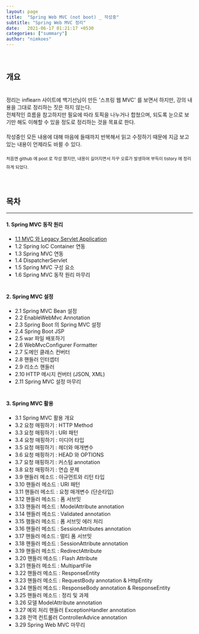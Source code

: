 ```yaml
---
layout: page
title:  "Spring Web MVC (not boot) _ 작성중"
subtitle: "Spring Web MVC 정리"
date:   2021-06-17 01:21:17 +0530
categories: ["summary"]
author: "nimkoes"
---
```

  
　  
## **개요**  

　  
정리는 inflearn 사이트에 백기선님이 만든 '스프링 웹 MVC' 를 보면서 하지만, 강의 내용을 그대로 정리하는 짓은 하지 않는다.  
전체적인 흐름을 참고하지만 필요에 따라 토픽을 나누거나 합쳤으며, 되도록 눈으로 보기만 해도 이해할 수 있을 정도로 정리하는 것을 목표로 한다.  
　  
작성중인 모든 내용에 대해 마음에 들때까지 반복해서 읽고 수정하기 때문에 지금 보고있는 내용이 언제라도 바뀔 수 있다.  
　  
<sub>처음엔 github 에 post 로 작성 했지만, 내용이 길어지면서 자꾸 오류가 발생하여 부득이 tistory 에 정리하게 되었다.</sub>
　  
　  
　  
## **목차**

---

#### 1. Spring MVC 동작 원리  
  - [1.1 MVC 와 Legacy Servlet Application][link_spring_web_mvc_001]  
  - 1.2 Spring IoC Container 연동  
  - 1.3 Spring MVC 연동  
  - 1.4 DispatcherServlet  
  - 1.5 Spring MVC 구성 요소  
  - 1.6 Spring MVC 동작 원리 마무리  
　  
  
#### 2. Spring MVC 설정  
  - 2.1 Spring MVC Bean 설정  
  - 2.2 EnableWebMvc Annotation  
  - 2.3 Spring Boot 의 Spring MVC 설정  
  - 2.4 Spring Boot JSP  
  - 2.5 war 파일 배포하기  
  - 2.6 WebMvcConfigurer Formatter  
  - 2.7 도메인 클래스 컨버터  
  - 2.8 핸들러 인터셉터  
  - 2.9 리소스 핸들러  
  - 2.10 HTTP 메시지 컨버터 (JSON, XML)  
  - 2.11 Spring MVC 설정 마무리  
　  
  
#### 3. Spring MVC 활용  
  - 3.1 Spring MVC 활용 개요  
  - 3.2 요청 매핑하기 : HTTP Method  
  - 3.3 요청 매핑하기 : URI 패턴  
  - 3.4 요청 매핑하기 : 미디어 타입  
  - 3.5 요청 매핑하기 : 헤더와 매개변수  
  - 3.6 요청 매핑하기 : HEAD 와 OPTIONS  
  - 3.7 요청 매핑하기 : 커스텀 annotation  
  - 3.8 요청 매핑하기 : 연습 문제  
  - 3.9 핸들러 메소드 : 아규먼트와 리턴 타입  
  - 3.10 핸들러 메소드 : URI 패턴  
  - 3.11 핸들러 메소드 : 요청 매개변수 (단순타입)  
  - 3.12 핸들러 메소드 : 폼 서브밋  
  - 3.13 핸들러 메소드 : ModelAttribute annotation  
  - 3.14 핸들러 메소드 : Validated annotation  
  - 3.15 햄들러 메소드 : 폼 서브밋 에러 처리  
  - 3.16 핸들러 메소드 : SessionAttributes annotation  
  - 3.17 핸들러 메소드 : 멀티 폼 서브밋  
  - 3.18 핸들러 메소드 : SessionAttribute annotation  
  - 3.19 핸들러 메소드 : RedirectAttribute  
  - 3.20 핸들러 메소드 : Flash Attribute  
  - 3.21 핸들러 메소드 : MultipartFile  
  - 3.22 핸들러 메소드 : ResponseEntity  
  - 3.23 핸들러 메소드 : RequestBody annotation & HttpEntity  
  - 3.24 핸들러 메소드 : ResponseBody annotation & ResponseEntity  
  - 3.25 핸들러 메소드 : 정리 및 과제  
  - 3.26 모델 ModelAttribute annotation  
  - 3.27 예외 처리 핸들러 ExceptionHandler annotation  
  - 3.28 전역 컨트롤러 ControllerAdvice annotation  
  - 3.29 Spring Web MVC 마무리  
　  
  
  

[link_spring_web_mvc_001]:https://xxxelppa.tistory.com/321
